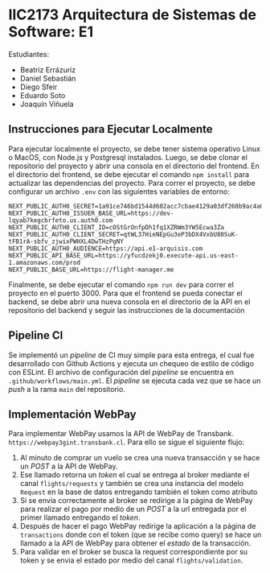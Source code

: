 # IIC2173 Arquitectura de Sistemas de Software: E1
Estudiantes:

* Beatriz Errázuriz
* Daniel Sebastián
* Diego Sfeir
* Eduardo Soto
* Joaquín Viñuela

## Instrucciones para Ejecutar Localmente

Para ejecutar localmente el proyecto, se debe tener sistema operativo Linux o MacOS, con Node.js y Postgresql instalados. Luego, se debe clonar el repositorio del proyecto y abrir una consola en el directorio del frontend. En el directorio del frontend, se debe ejecutar el comando `npm install` para actualizar las dependencias del proyecto. Para correr el proyecto, se debe configurar un archivo `.env` con las siguientes variables de entorno:

```
NEXT_PUBLIC_AUTH0_SECRET=1a91ce746bd1544d602acc7cbae4129a03df260b9ac4a0404a5a4bc24ac8f613
NEXT_PUBLIC_AUTH0_ISSUER_BASE_URL=https://dev-lqyab7kegcbrfeto.us.auth0.com
NEXT_PUBLIC_AUTH0_CLIENT_ID=cOStGrOnfpDh1fq1XZRWm3YW5Ecwa3Za
NEXT_PUBLIC_AUTH0_CLIENT_SECRET=qtWL37HieNEpGu3eP3bDX4VxbU80SuK-tFB1rA-sbfv_zjwixPWHXL4DwTHzPgNY
NEXT_PUBLIC_AUTH0_AUDIENCE=https://api.e1-arquisis.com
NEXT_PUBLIC_API_BASE_URL=https://yfucdzekj0.execute-api.us-east-1.amazonaws.com/prod
NEXT_PUBLIC_BASE_URL=https://flight-manager.me
```

Finalmente, se debe ejecutar el comando `npm run dev` para correr el proyecto en el puerto 3000. Para que el frontend se pueda conectar el backend, se debe abrir una nueva consola en el directorio de la API en el repositorio del backend y seguir las instrucciones de la documentación

## Pipeline CI

Se implementó un *pipeline* de CI muy simple para esta entrega, el cual fue desarrollado con Github Actions y ejecuta un chequeo de estilo de código con ESLint. El archivo de configuración del *pipeline* se encuentra en `.github/workflows/main.yml`. El *pipeline* se ejecuta cada vez que se hace un *push* a la rama `main` del repositorio.

## Implementación WebPay

Para implementar WebPay usamos la API de WebPay de Transbank. `https://webpay3gint.transbank.cl`. Para ello se sigue el siguiente flujo:

1. Al minuto de comprar un vuelo se crea una nueva transacción y se hace un *POST* a la API de WebPay.
2. Ese llamado retorna un *token* el cual se entrega al broker mediante el canal `flights/requests` y también se crea una instancia del modelo `Request` en la base de datos entregando también el token como atributo
3. Si se envía correctamente al broker se redirige a la página de WebPay para realizar el pago por medio de un *POST* a la url entregada por el primer llamado entregando el *token*.
4. Después de hacer el pago WebPay redirige la aplicación a la página de `transactions` donde con el token (que se recibe como query) se hace un llamado a la API de WebPay para obtener el *estado* de la transacción.
5. Para validar en el broker se busca la request correspondiente por su token y se envia el estado por medio del canal `flights/validation`.
